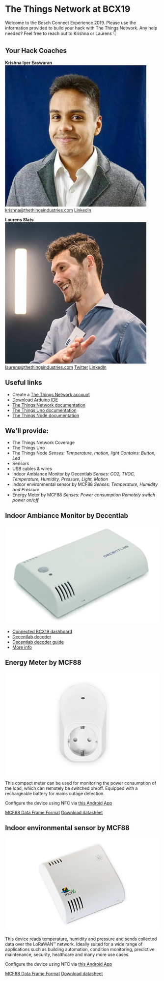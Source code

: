 # The Things Network at BCX19

Welcome to the Bosch Connect Experience 2019. Please use the information provided to build your hack with The Things Network. Any help needed? Feel free to reach out to Krishna or Laurens 👇

## Your Hack Coaches

**Krishna Iyer Easwaran**
![Krishna](media/krishna.jpeg)
krishna@thethingsindustries.com 
[LinkedIn](https://www.linkedin.com/in/krishnaie/)


**Laurens Slats**
![Laurens](media/laurens.jpg)
laurens@thethingsindustries.com
[Twitter](https://twitter.com/laurensslats)
[LinkedIn](https://www.linkedin.com/in/laurensslats)


## Useful links

- Create a [The Things Network account](https://account.thethingsnetwork.org/register)
- [Download Arduino IDE](https://www.arduino.cc/en/Main/Software)
- [The Things Network documentation](https://www.thethingsnetwork.org/docs/)
 - [The Things Uno documentation](https://www.thethingsnetwork.org/docs/devices/uno/)
 - [The Things Node documentation](https://www.thethingsnetwork.org/docs/devices/uno/)


## We'll provide:

- The Things Network Coverage
- The Things Uno
- The Things Node
  *Senses: Temperature, motion, light*
  *Contains: Button, Led*
- Sensors
- USB cables & wires
- Indoor Ambiance Monitor by Decentlab
  *Senses: CO2, TVOC, Temperature, Humidity, Pressure, Light, Motion*
- Indoor environmental sensor by MCF88
  *Senses: Temperature, Humidity and Pressure*
- Energy Meter by MCF88
  *Senses: Power consumption*
  *Remotely switch power on/off*


## Indoor Ambiance Monitor by Decentlab
![Decentlab-sensor](media/Decentlab.png)

- [Connected BCX19 dashboard](https://exhibition.decentlab.com/dashboard/db/bosch-connected-world-2019?refresh=10s&orgId=2)
- [Decentlab decoder](https://github.com/decentlab/decentlab-decoders/blob/master/Indoor%20Ambiance%20Monitor/DL-IAM.js)
- [Decentlab decoder guide](https://github.com/decentlab/decentlab-decoders/blob/master/README.md)
- [More info](https://github.com/TheThingsNetwork/workshops/blob/master/The%20Things%20Network/media/Decentlab-PS-Indoor-Ambiance-Monitor.pdf)



## Energy Meter by MCF88
![MCF-energy-sensor](media/MCF-LW12PLG-bw.png)

This compact meter can be used for monitoring the power consumption of the load, which can remotely be switched on/off. Equipped with a rechargeable battery for mains outage detection.

Configure the device using NFC via [this Android App](https://play.google.com/store/apps/details?id=com.mcf88.loratool.client)

[MCF88 Data Frame Format](https://github.com/TheThingsNetwork/workshops/blob/master/The%20Things%20Network/media/MCF88%20Data%20Frame%20Format%201.20.pdf)
[Download datasheet](https://www.mcf16.com/wp-content/uploads/2018/11/mcf16-MCF-LW12PLG.pdf)


## Indoor environmental sensor by MCF88
![MCF-indoor-sensor](media/mcf16-MCF-LW12TER.png)

This device reads temperature, humidity and pressure and sends collected data over the LoRaWAN™ network. Ideally suited for a wide range of applications such as building automation, condition monitoring, predictive maintenance, security, healthcare and many more use cases.


Configure the device using NFC via [this Android App](https://play.google.com/store/apps/details?id=com.mcf88.loratool.client)

[MCF88 Data Frame Format](https://github.com/TheThingsNetwork/workshops/blob/master/The%20Things%20Network/media/MCF88%20Data%20Frame%20Format%201.20.pdf)
[Download datasheet](https://www.mcf16.com/wp-content/uploads/2018/02/mcf16-MCF-LW12TER.pdf)
